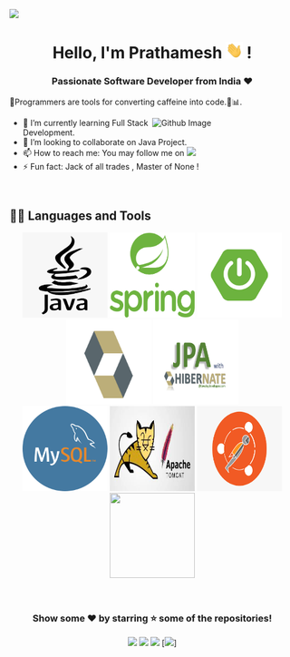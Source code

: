 ![](https://raw.githubusercontent.com/halfrost/halfrost/master/icons/header_.png)

<h1 align="center"> Hello, I'm Prathamesh <img src="https://raw.githubusercontent.com/ABSphreak/ABSphreak/master/gifs/Hi.gif" width="30px"> ! </h1>

<h3 align="center">Passionate Software  Developer from India ❤</h3>
  
  🎯Programmers are tools for converting caffeine into code.🌈:bar_chart:. 




<img width="50%" align="right" alt="Github Image" src="https://raw.githubusercontent.com/onimur/.github/master/.resources/git-header.svg" />

- 🌱 I’m currently learning Full Stack Development.
- 👯 I’m looking to collaborate on Java Project.
- 📫 How to reach me: You may follow me on 
[<img src="https://img.shields.io/badge/instagram-%23E4405F.svg?&style=for-the-badge&logo=instagram&logoColor=white">](https://www.instagram.com/prathamesh_skylar/)
- ⚡ Fun fact: Jack of all trades , Master of None ! 
<br />

## 👨‍💻 Languages and Tools

<div align="center">
  
<img src="https://github.com/Prathamesh-Hash/Prathamesh-Hash/blob/main/java.png        " height="150" width="150">
<img src="https://github.com/Prathamesh-Hash/Prathamesh-Hash/blob/main/newspring.png   " height="150" width="150">
<img src="https://github.com/Prathamesh-Hash/Prathamesh-Hash/blob/main/boot.png  " height="150" width="150">
<img src="https://github.com/Prathamesh-Hash/Prathamesh-Hash/blob/main/hibernate.png " height="150" width="150">
<img src="https://github.com/Prathamesh-Hash/Prathamesh-Hash/blob/main/jpa.png  " height="150" width="150">
<br>
<img src="https://github.com/Prathamesh-Hash/Prathamesh-Hash/blob/main/newsql.png " height="150" width="150">
<img src="https://github.com/Prathamesh-Hash/Prathamesh-Hash/blob/main/apachetom.jpg" height="150" width="150">
<img src="https://github.com/Prathamesh-Hash/Prathamesh-Hash/blob/main/postman.png" height="150" width="150">
<img src="https://github.com/Subhampreet/Subhampreet/blob/master/logos/html.png?raw=true" height="150" width="150">

<br>


</div>

<br >
<br >

<div align="center">

### Show some ❤️ by starring ⭐ some of the repositories!


[<img src="https://img.shields.io/badge/linkedin-%230077B5.svg?&style=for-the-badge&logo=linkedin&logoColor=white">](https://www.linkedin.com/in/prathamesh-bhalwane-21b73b1a3/)
[<img src="https://img.shields.io/badge/instagram-%23E4405F.svg?&style=for-the-badge&logo=instagram&logoColor=white">](https://www.instagram.com/prathamesh_skylar/)
[<img src="https://img.shields.io/badge/facebook-%231877F2.svg?&style=for-the-badge&logo=facebook&logoColor=white">](https://www.facebook.com/prathameshcool)
[<img src="https://img.shields.io/badge/Portfolio-%23000000.svg?&style=for-the-badge">]
</div>


</div>






